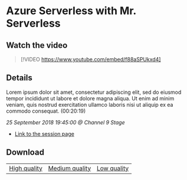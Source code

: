 # Azure Serverless with Mr. Serverless

## Watch the video
> [!VIDEO https://www.youtube.com/embed/f88aSPUkxd4]

## Details

Lorem ipsum dolor sit amet, consectetur adipiscing elit, sed do eiusmod tempor incididunt ut labore et dolore magna aliqua. Ut enim ad minim veniam, quis nostrud exercitation ullamco laboris nisi ut aliquip ex ea commodo consequat. (00:20:19)

*25 September 2018 19:45:00 @ Channel 9 Stage*

- [Link to the session page](https://channel9.msdn.com/Events/Ignite/2018/Azure-Serverless)

## Download

||||
|:--:|:----:|:-:|
|[High quality](https://sec.ch9.ms/ch9/4b5c/3307be66-c2ab-49fc-8903-fbdbdf574b5c/ch9d2s04_high.mp4)|[Medium quality](https://sec.ch9.ms/ch9/4b5c/3307be66-c2ab-49fc-8903-fbdbdf574b5c/ch9d2s04_mid.mp4)|[Low quality](https://sec.ch9.ms/ch9/4b5c/3307be66-c2ab-49fc-8903-fbdbdf574b5c/ch9d2s04.mp4)